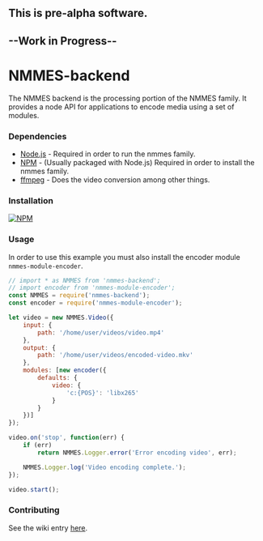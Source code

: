## This is pre-alpha software.
## --Work in Progress--

# NMMES-backend

The NMMES backend is the processing portion of the NMMES family. It provides a node API for applications to encode media using a set of modules.

### Dependencies

- [Node.js](https://nodejs.org/en/) - Required in order to run the nmmes family.
- [NPM](https://www.npmjs.com/) - (Usually packaged with Node.js) Required in order to install the nmmes family.
- [ffmpeg](https://ffmpeg.org/) - Does the video conversion among other things.

### Installation
[![NPM](https://nodei.co/npm/nmmes-backend.png?compact=true)](https://nodei.co/npm/nmmes-backend/)

### Usage
In order to use this example you must also install the encoder module `nmmes-module-encoder`.
```javascript
// import * as NMMES from 'nmmes-backend';
// import encoder from 'nmmes-module-encoder';
const NMMES = require('nmmes-backend');
const encoder = require('nmmes-module-encoder');

let video = new NMMES.Video({
    input: {
        path: '/home/user/videos/video.mp4'
    },
    output: {
        path: '/home/user/videos/encoded-video.mkv'
    },
    modules: [new encoder({
        defaults: {
            video: {
                'c:{POS}': 'libx265'
            }
        }
    })]
});

video.on('stop', function(err) {
    if (err)
        return NMMES.Logger.error('Error encoding video', err);

    NMMES.Logger.log('Video encoding complete.');
});

video.start();
```

### Contributing
See the wiki entry [here](https://github.com/NMMES/nmmes-backend/wiki/Contributing).
